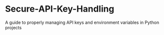 # Secure-API-Key-Handling
A guide to properly managing API keys and environment variables in Python projects
